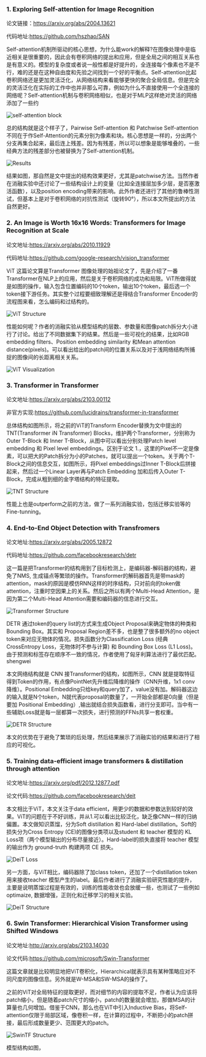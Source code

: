 ### 1. Exploring Self-attention for Image Recognition

论文链接：https://arxiv.org/abs/2004.13621

代码地址:https://github.com/hszhao/SAN

Self-attention机制所驱动的核心思想，为什么能work的解释?在图像处理中是临近相关是很重要的，因此会有卷积网络的提出和应用，但是全局之间的相互关系也是有意义的。模型的复杂度或者说一般性都是好提升的，全连接每个像素也不是不行，难的还是在这种自由度和先验之间找到一个好的平衡点。Self-attention比起卷积网络还是更加灵活泛化，从网络结构来看能够更快的聚合全局信息。但是完全的灵活泛化在实际的工作中也并非那么可靠，例如为什么不直接使用一个全连接的网络呢？Self-attention机制与卷积网络相似，也是对于MLP这样绝对灵活的网络添加了一些约

<img src="./1.jpg" alt="self-attention block" title="self-attention block structrue" />

总的结构就是这个样子了，Pairwise Self-attention 和 Patchwise Self-attention不同在于作Self-Attention的元素分别为像素和块。核心思想是一样的，分出两个分支再集合起来，最后连上残差。因为有残差，所以可以想象是能够堆叠的，一些经典方法的残差部分也被替换为了Self-attention机制。

<img src="./2.png" alt="Results" title="Results" />

结果如图，那自然是文中提出的结构效果更好，尤其是patchwise方法。当然作者在消融实验中还讨论了一些结构设计上的变量（比如全连接层加多少层，是否塞激活函数），以及position encoding带来的影响。此外作者还进行了其他的鲁棒性测试，但基本上是对于卷积网络的对抗性测试（旋转90°），所以本文所提出的方法自然更好。


### 2. An Image is Worth 16x16 Words: Transformers for Image Recognition at Scale

论文地址:https://arxiv.org/abs/2010.11929

代码地址:https://github.com/google-research/vision_transformer

ViT 这篇论文算是Transformer 图像处理的始祖论文了，先是介绍了一番Transformer在NLP上的应用，然后是关于卷积网络的成功和局限。ViT所做得就是如图的操作，输入包含位置编码的10个token，输出10个token，最后选一个token接下游任务。其实整个过程要细致理解还是得结合Transformer Encoder的流程图来看，怎么编码和过结构的。

<img src="./3.png" alt="ViT Structure" title="ViT Structure" />

性能如何呢？作者的消融实验从模型结构的层数、参数量和图像patch拆分大小进行了讨论。给出了不同数据集下的结果。然后是一些可视化的结果，比如RGB embedding filters、Position embedding similarity 和Mean attention distance(pixels)。可以看出给出的patch间的位置关系以及对于浅网络结构所捕捉的图像间的长距离相关关系。

<img src="./4.png" alt="ViT Visualization" title="ViT Visualization" />

### 3. Transformer in Transformer

论文地址:https://arxiv.org/abs/2103.00112

非官方实现:https://github.com/lucidrains/transformer-in-transformer

总体结构如图所示，将之前的ViT的Transform Encoder替换为文中提出的TNT(Transformer iN Transformer) Blocks，维护两个Transformer，分别称为Outer T-Block 和 Inner T-Block，从图中可以看出分别处理Patch level embedding 和 Pixel level embeddings。区别于论文 1.，这里的Pixel不一定是像素，可以把大的Patch拆分为小的Patches，就可以提出一个token。关于两个T-Block之间的信息交互，如图所示，将Pixel embeddings过Inner T-Block后拼接起来，然后过一个Linear Layer再与Patch Embedding 加和后传入Outer T-Block，完成从粗到细的金字塔结构的特征提取。

<img src="./5.png" alt="TNT Structure" title="TNT Structure" />

性能上也是outperform之前的方法，做了一系列消融实验，包括迁移实验等的Fine-tunning。

### 4. End-to-End Object Detection with Transfromers

论文地址:https://arxiv.org/abs/2005.12872

代码地址:https://github.com/facebookresearch/detr

这一篇是把Transformer的结构用到了目标检测上，是编码器-解码器的结构，避免了NMS, 生成锚点等繁琐的操作。Transformer的解码器首先是带mask的attention，mask的原因是模仿RNN这样的时序结构，只对前向的token做attention，注重时空因果上的关系。然后之所以有两个Multi-Head Attention，是因为第二个Multi-Head Attention需要和编码器的信息进行交互。

<img src="./6.png" alt="Transformer Structure" title="Transformer Structure" />
                                                                 
DETR 通过token的query list的方式来生成Object Proposal来确定物体的种类和 Bounding Box。其实和 Proposal Region差不多，也是整了很多额外的no object token来对应无物体的情况。损失函数分为Classification Loss (经典CrossEntropy Loss，无物体时不参与计算) 和 Bounding Box Loss (L1 Loss)。由于预测和标签存在顺序不一致的情况，作者使用了匈牙利算法进行了最优匹配。shengwei

本文网络结构就是 CNN 接Transformer的结构，如图所示，CNN 就是提取特征得到Token的作用，有点像PointNet先升维后降维的操作（CNN升维，1x1 conv 降维）。Positional Embedding只给key和query加了，value没有加。解码器这边的输入就是N个token，N就代表proposal的数量了，一开始全部都是0向量（但是要加 Positional Embedding）,输出就结合损失函数看，进行分支即可。当中有一些辅助Loss就是每一层都算一次损失，进行预测的FFNs共享一套权重。
 
<img src="./7.png" alt="DETR Structure" title="DETR Structure" />

本文的优势在于避免了繁琐的后处理，然后结果展示了消融实验的结果和进行了相应的可视化。

### 5. Training data-efficient image transformers & distillation through attention

论文地址:https://arxiv.org/pdf/2012.12877.pdf

论文代码:https://github.com/facebookresearch/deit

本文相比于ViT，本文关注于data efficient，用更少的数据和参数达到较好的效果。ViT的问题在于不好训练，并从1.可以看出比较泛化，缺乏像CNN一样的归纳偏置。本文做知识蒸馏，分为Soft distillation 和 Hard-label distillation。Soft的损失分为Cross Entropy (CE)的图像分类项以及student 和 teacher 模型的 KL Loss项（两个模型输出的分布尽量接近）。Hard-label的损失直接将 teacher 模型的输出作为 ground-truth 构建两项 CE 损失。

<img src="./8.png" alt="DeiT Loss" title="DeiT Loss" />

另一方面，与ViT相比，编码器除了加class token，还加了一个distillation token用来接收teacher 模型产生的label。最后作者进行了消融实验研究性能的提升，主要是说明蒸馏过程是有效的，训练的性能收敛也会放缓一些，也测试了一些例如optimaize, 数据增强，正则化和迁移学习的相关实验。

<img src="./9.png" alt="DeiT Structure" title="DeiT Structure" />

### 6. Swin Transformer: Hierarchical Vision Transformer using Shifted Windows

论文地址:http://arxiv.org/abs/2103.14030

论文代码:https://github.com/microsoft/Swin-Transformer

这篇文章就是比较明显地把ViT卷积化，Hierarchical就表示具有某种策略应对不同尺度的图像信息。另外就是W-MSA和SW-MSA的操作了。

之前的ViT对全局特征的提取更好，而对细节的内容的提取不足，作者认为应该将patch缩小，但是随着patch尺寸的缩小，patch的数量就会增加，那做MSA的计算量也几何增加。借鉴于CNN，那么也在ViT中引入Inductive Bias，将Self-attention仅限于局部区域，像卷积一样，在计算的过程中，不断把小的patch拼接，最后形成数量更少、范围更大的patch。

<img src="./10.png" alt="SwinTF Structure" title="SwinTF Structure" />

模型结构如图，
